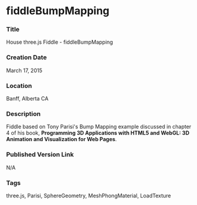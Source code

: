 fiddleBumpMapping
======

### Title

House three.js Fiddle - fiddleBumpMapping


### Creation Date

March 17, 2015  


### Location

Banff, Alberta CA


### Description

Fiddle based on Tony Parisi's Bump Mapping example discussed in chapter 4 of his book,
**Programming 3D Applications with HTML5 and WebGL: 3D Animation and Visualization for Web Pages**.


### Published Version Link

N/A


### Tags

three.js, Parisi, SphereGeometry, MeshPhongMaterial, LoadTexture